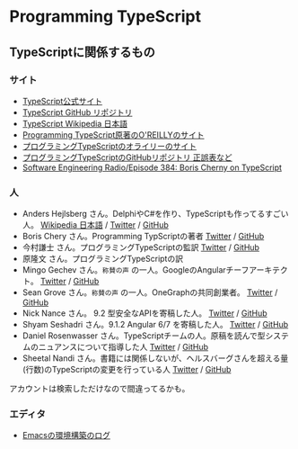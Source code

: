 # Programming TypeScript

## TypeScriptに関係するもの

### サイト

- [TypeScript公式サイト](https://www.typescriptlang.org/)
- [TypeScript GitHub リポジトリ](https://github.com/Microsoft/TypeScript)
- [TypeScript Wikipedia 日本語](https://ja.wikipedia.org/wiki/TypeScript)
- [Programming TypeScript原著のO'REILLYのサイト](https://www.oreilly.com/library/view/programming-typescript/9781492037644/)
- [プログラミングTypeScriptのオライリーのサイト](https://www.oreilly.co.jp/books/9784873119045/)
- [プログラミングTypeScriptのGitHubリポジトリ 正誤表など](https://github.com/oreilly-japan/programming-typescript-ja)
- [Software Engineering Radio/Episode 384: Boris Cherny on TypeScript](https://www.se-radio.net/2019/10/episode-384-boris-cherny-on-typescript/)

### 人

- Anders Hejlsberg さん。DelphiやC#を作り、TypeScriptも作ってるすごい人。 [Wikipedia 日本語](https://ja.wikipedia.org/wiki/アンダース・ヘルスバーグ) / [Twitter](https://twitter.com/ahejlsberg) / [GitHub](https://github.com/ahejlsberg)
- Boris Chery さん。Programming TypScriptの著者 [Twitter](https://twitter.com/bcherny) / [GitHub](https://github.com/bcherny)
- 今村謙士 さん。プログラミングTypeScriptの監訳 [Twitter](https://twitter.com/kimamula) / [GitHub](https://github.com/kimamula)
- 原隆文 さん。プログラミングTypeScriptの訳
- Mingo Gechev さん。`称賛の声` の一人。GoogleのAngularチーフアーキテクト。 [Twitter](https://twitter.com/mgechev) / [GitHub](https://github.com/mgechev)
- Sean Grove さん。`称賛の声` の一人。OneGraphの共同創業者。 [Twitter](https://twitter.com/sgrove) / [GitHub](https://github.com/sgrove)
- Nick Nance さん。 9.2 型安全なAPIを寄稿した人。 [Twitter](https://twitter.com/nancenick) / [GitHub](https://github.com/nnance)
- Shyam Seshadri さん。9.1.2 Angular 6/7 を寄稿した人。 [Twitter](https://twitter.com/omniscient1) / [GitHub](https://github.com/shyamseshadri)
- Daniel Rosenwasser さん。TypeScriptチームの人。原稿を読んで型システムのニュアンスについて指導した人 [Twitter](https://twitter.com/drosenwasser) / [GitHub](https://github.com/DanielRosenwasser)
- Sheetal Nandi さん。書籍には関係しないが、ヘルスバーグさんを超える量(行数)のTypeScriptの変更を行っている人 [Twitter](https://twitter.com/sheetalkamat) / [GitHub](https://github.com/sheetalkamat)

アカウントは検索しただけなので間違ってるかも。

### エディタ

- [Emacsの環境構築のログ](./EmacsSetupLog.md)
